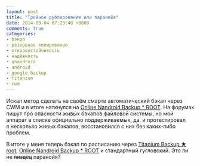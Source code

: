 ```yaml
---
layout: post
title: "Тройное дублирование или паранойя"
date: 2014-09-04 07:23:48 +0800
comments: true
categories:
- бэкап
- резервное копирование
- отказоустойчивость
- надёжность
- onandroid
- android
- google backup
- titanium
- cwm
---
```

Искал метод сделать на своём смарте автоматический бэкап через CWM и в итоге наткнулся на <a href="https://play.google.com/store/apps/details?id=com.h3r3t1c.onnandbup">Online Nandroid Backup * ROOT</a>. На форумах пишут про опасности живых бэкапов файловой системы, но мой аппарат в списке официально поддерживаемых, да, и протестировал я несколько живых бэкапов, восстановился с них без каких-либо проблем.

В итоге у меня теперь бэкап по расписанию через <a href="https://play.google.com/store/apps/details?id=com.keramidas.TitaniumBackup">Titanium Backup ★ root</a>, <a href="https://play.google.com/store/apps/details?id=com.h3r3t1c.onnandbup">Online Nandroid Backup * ROOT</a> и стандартный гугловский. Это ли не <del>пиздец</del> паранойя?